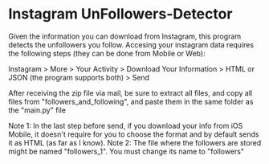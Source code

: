 # Instagram UnFollowers-Detector

Given the information you can download from Instagram, this program detects the unfollowers you follow.
Accesing your instagram data requires the following steps (they can be done from Mobile or Web):

Instagram > More > Your Activity > Download Your Information > HTML or JSON (the program supports both) > Send

After receiving the zip file via mail, be sure to extract all files, and copy all files from "followers_and_following", and paste them in the same folder as the "main.py" file

Note 1: In the last step before send, if you download your info from iOS Mobile, it doesn't require for you to choose the format and by default sends it as HTML (as far as I know).
Note 2: The file where the followers are stored might be named "followers_1". You must change its name to "followers"
